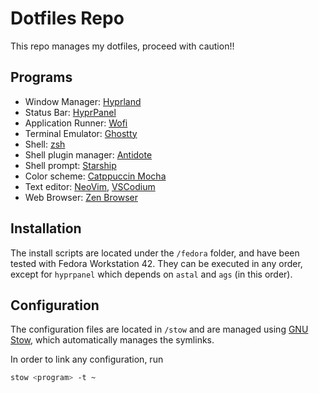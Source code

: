 # Dotfiles Repo

This repo manages my dotfiles, proceed with caution!!

## Programs

- Window Manager: [Hyprland](https://hyprland.org/)
- Status Bar: [HyprPanel](https://hyprpanel.com/)
- Application Runner: [Wofi](https://hg.sr.ht/~scoopta/wofi)
- Terminal Emulator: [Ghostty](https://ghostty.org/)
- Shell: [zsh](https://en.wikipedia.org/wiki/Z_shell)
- Shell plugin manager: [Antidote](https://github.com/mattmc3/antidote)
- Shell prompt: [Starship](https://starship.rs/)
- Color scheme: [Catppuccin Mocha](https://catppuccin.com/)
- Text editor: [NeoVim](https://github.com/neovim/neovim), [VSCodium](https://vscodium.com/)
- Web Browser: [Zen Browser](https://zen-browser.app/)

## Installation

The install scripts are located under the `/fedora` folder, and have been tested with Fedora Workstation 42. They can be executed in any order, except for `hyprpanel` which depends on `astal` and `ags` (in this order).

## Configuration

The configuration files are located in `/stow` and are managed using [GNU Stow](https://www.gnu.org/software/stow/), which automatically manages the symlinks. 

In order to link any configuration, run

```bash
stow <program> -t ~
```


